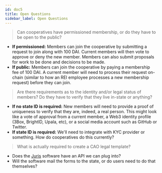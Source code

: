 ```yaml
---
id: doc5
title: Open Questions
sidebar_label: Open Questions
---
```


> Can cooperatives have permissioned membership, or do they have to be open to the public?

- **If permissioned:** Members can join the cooperative by submitting a request to join along with 100 DAI. Current members will then vote to approve or deny the new member. Members can also submit proposals for work to be done and decisions to be made.
- **If public:** Members can join the cooperative by paying a membership fee of 100 DAI. A current member will need to process their request on-chain (similar to how an REI employee processes a new membership request) before they can join.

> Are there requirements as to the identity and/or legal status of members? Do they have to verify that they live in-state or anything?

- **If no state ID is required:** New members will need to provide a proof of uniqueness to verify that they are, indeed, a real person. This might look like a vote of approval from a current member, a Web3 identity profile (3Box, BrightID, Upala, etc), or a social media account such as GitHub or Twitter.
- **If state ID is required:** We'll need to integrate with KYC provider or something. How do cooperatives do this currently?

> What is actually required to create a CAO legal template?

- Does the [Juris](https://getjuris.com/) software have an API we can plug into?
- Will the software mail the forms to the state, or do users need to do that themselves?
